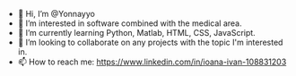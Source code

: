 - 👋 Hi, I’m @Yonnayyo
- 👀 I’m interested in software combined with the medical area.
- 🌱 I’m currently learning Python, Matlab, HTML, CSS, JavaScript.
- 💞️ I’m looking to collaborate on any projects with the topic I'm interested in.
- 📫 How to reach me: https://www.linkedin.com/in/ioana-ivan-108831203
<!---
Yonnayyo/Yonnayyo is a ✨ special ✨ repository because its `README.md` (this file) appears on your GitHub profile.
You can click the Preview link to take a look at your changes.
--->
